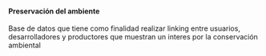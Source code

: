 #### Preservación del ambiente

Base de datos que tiene como finalidad realizar linking entre usuarios, desarrolladores y productores que muestran un interes por la conservación ambiental
